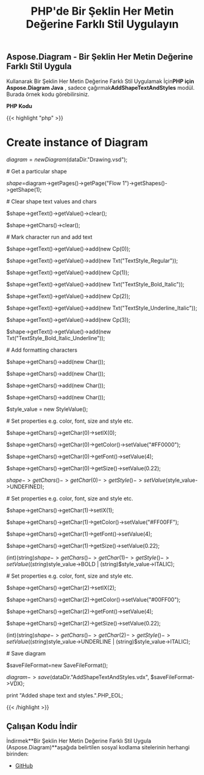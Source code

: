 ﻿---
title: PHP'de Bir Şeklin Her Metin Değerine Farklı Stil Uygulayın
type: docs
weight: 20
url: /tr/java/apply-different-style-on-the-each-text-value-of-a-shape-in-php/
---
## **Aspose.Diagram - Bir Şeklin Her Metin Değerine Farklı Stil Uygula**
 Kullanarak Bir Şeklin Her Metin Değerine Farklı Stil Uygulamak İçin**PHP için Aspose.Diagram Java** , sadece çağırmak**AddShapeTextAndStyles** modül. Burada örnek kodu görebilirsiniz.

**PHP Kodu**

{{< highlight "php" >}}

 # Create instance of Diagram

$diagram = new Diagram($dataDir."Drawing.vsd");

\# Get a particular shape

$shape=$diagram->getPages()->getPage("Flow 1")->getShapes()->getShape(1);

\# Clear shape text values and chars

$shape->getText()->getValue()->clear();

$shape->getChars()->clear();

\# Mark character run and add text

$shape->getText()->getValue()->add(new Cp(0));

$shape->getText()->getValue()->add(new Txt("TextStyle_Regular"));

$shape->getText()->getValue()->add(new Cp(1));

$shape->getText()->getValue()->add(new Txt("TextStyle_Bold_Italic"));

$shape->getText()->getValue()->add(new Cp(2));

$shape->getText()->getValue()->add(new Txt("TextStyle_Underline_Italic"));

$shape->getText()->getValue()->add(new Cp(3));

$shape->getText()->getValue()->add(new Txt("TextStyle_Bold_Italic_Underline"));

\# Add formatting characters

$shape->getChars()->add(new Char());

$shape->getChars()->add(new Char());

$shape->getChars()->add(new Char());

$shape->getChars()->add(new Char());

$style_value = new StyleValue();

\# Set properties e.g. color, font, size and style etc.

$shape->getChars()->getChar(0)->setIX(0);

$shape->getChars()->getChar(0)->getColor()->setValue("#FF0000");

$shape->getChars()->getChar(0)->getFont()->setValue(4);

$shape->getChars()->getChar(0)->getSize()->setValue(0.22);

$shape->getChars()->getChar(0)->getStyle()->setValue($style_value->UNDEFINED);

\# Set properties e.g. color, font, size and style etc.

$shape->getChars()->getChar(1)->setIX(1);

$shape->getChars()->getChar(1)->getColor()->setValue("#FF00FF");

$shape->getChars()->getChar(1)->getFont()->setValue(4);

$shape->getChars()->getChar(1)->getSize()->setValue(0.22);

(int)(string)$shape->getChars()->getChar(1)->getStyle()->setValue((string)$style_value->BOLD | (string)$style_value->ITALIC);

\# Set properties e.g. color, font, size and style etc.

$shape->getChars()->getChar(2)->setIX(2);

$shape->getChars()->getChar(2)->getColor()->setValue("#00FF00");

$shape->getChars()->getChar(2)->getFont()->setValue(4);

$shape->getChars()->getChar(2)->getSize()->setValue(0.22);

(int)(string)$shape->getChars()->getChar(2)->getStyle()->setValue((string)$style_value->UNDERLINE | (string)$style_value->ITALIC);

\# Save diagram

$saveFileFormat=new SaveFileFormat();

$diagram->save($dataDir."AddShapeTextAndStyles.vdx", $saveFileFormat->VDX);

print "Added shape text and styles.".PHP_EOL;

{{< /highlight >}}
## **Çalışan Kodu İndir**
 İndirmek**Bir Şeklin Her Metin Değerine Farklı Stil Uygula (Aspose.Diagram)**aşağıda belirtilen sosyal kodlama sitelerinin herhangi birinden:

- [GitHub](https://github.com/asposediagram/Aspose.Diagram-for-Java/blob/master/Plugins/Aspose_Diagram_Java_for_PHP/src/aspose/diagram/WorkingwithText/AddShapeTextAndStyles.php)
